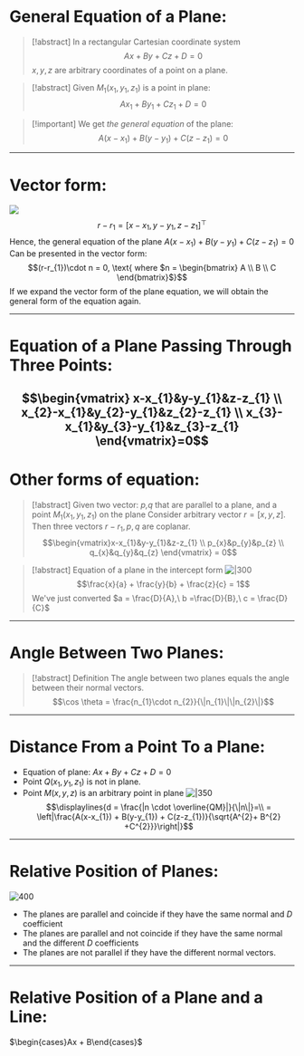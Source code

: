 # General Equation of a Plane:

>[!abstract] In a rectangular Cartesian coordinate system
>$$Ax+By + Cz + D = 0$$
>$x,y,z$ are arbitrary coordinates of a point on a plane.

> [!abstract] Given $M_{1}(x_{1},y_{1},z_{1})$ is a point in plane:
> $$Ax_{1}+By_{1}+Cz_{1} + D = 0$$

>[!important] We get *the general equation* of the plane:
>$$A(x-x_{1}) + B(y-y_{1}) + C(z-z_{1}) = 0$$

---
# Vector form:
![](Pasted%20image%2020241017140250.png)
$$r-r_{1}= [x-x_{1}, y-y_{1}, z-z_{1}]^{\top}$$
Hence, the general equation of the plane $A(x-x_{1}) + B(y-y_{1}) + C(z-z_{1}) = 0$ 
Can be presented in the vector form:
$$(r-r_{1})\cdot n = 0, \text{ where $n = \begin{bmatrix} A \\ B \\ C
\end{bmatrix}$}$$
If we expand the vector form of the plane equation, we will obtain the general form of the equation again.

---
# Equation of a Plane Passing Through Three Points:

$$\begin{vmatrix}
x-x_{1}&y-y_{1}&z-z_{1} \\ x_{2}-x_{1}&y_{2}-y_{1}&z_{2}-z_{1} \\ x_{3}-x_{1}&y_{3}-y_{1}&z_{3}-z_{1}
\end{vmatrix}=0$$
---
# Other forms of equation:

>[!abstract] Given two vector: *p,q* that are parallel to a plane, and a point $M_{1}(x_{1},y_{1},z_{1})$ on the plane
>Consider arbitrary vector $r = [x,y,z]$. Then three vectors $r-r_{1},p,q$ are coplanar.
>$$\begin{vmatrix}x-x_{1}&y-y_{1}&z-z_{1} \\ p_{x}&p_{y}&p_{z} \\ q_{x}&q_{y}&q_{z} 
\end{vmatrix} = 0$$

>[!abstract] Equation of a plane in the intercept form
>![|300](Pasted%20image%2020241019154250.png)
>$$\frac{x}{a} + \frac{y}{b} + \frac{z}{c} = 1$$
>We've just converted $a = \frac{D}{A},\ b =\frac{D}{B},\ c = \frac{D}{C}$

---
# Angle Between Two Planes:

>[!abstract] Definition 
>The angle between two planes equals the angle between their normal vectors.
>$$\cos \theta = \frac{n_{1}\cdot n_{2}}{\|n_{1}\|\|n_{2}\|}$$

---
# Distance From a Point To a Plane:

- Equation of plane: $Ax + By + Cz + D = 0$
- Point $Q(x_{1},y_{1},z_{1})$ is not in plane.
- Point $M(x,y,z)$ is an arbitrary point in plane
![|350](Pasted%20image%2020241019161325.png)
$$\displaylines{d = \frac{|n \cdot \overline{QM}|}{\|n\|}=\\ 
= \left|\frac{A(x-x_{1}) + B(y-y_{1}) + C(z-z_{1})}{\sqrt{A^{2}+ B^{2} +C^{2}}}\right|}$$
---
# Relative Position of Planes:
![400](Pasted%20image%2020241019161641.png)
- The planes are parallel and coincide if they have the same normal and $D$ coefficient
- The planes are parallel and not coincide if they have the same normal and the different $D$ coefficients
- The planes are not parallel if they have the different normal vectors.
---
# Relative Position of a Plane and a Line:

$\begin{cases}Ax + B\end{cases}$